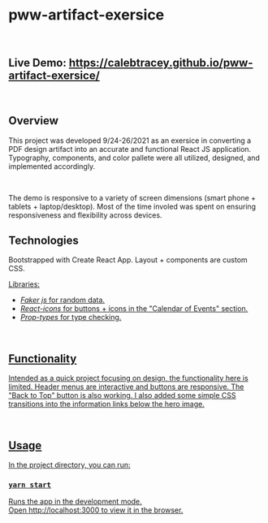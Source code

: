 # pww-artifact-exersice

<br/>

## Live Demo:  https://calebtracey.github.io/pww-artifact-exersice/

<br/>

## Overview
This project was developed 9/24-26/2021 as an exersice in converting a PDF design artifact into an accurate and functional React JS application. Typography, components, and color pallete were all utilized, designed, and implemented accordingly.

<br/>

The demo is responsive to a variety of screen dimensions (smart phone + tablets + laptop/desktop). Most of the time involed was spent on ensuring responsiveness and flexibility across devices. 
<br/>

## Technologies
Bootstrapped with Create React App. Layout + components are custom CSS.

<u>Libraries:<u>
* <i>Faker js</i> for random data.
* <i>React-icons</i> for buttons + icons in the "Calendar of Events" section.
* <i>Prop-types</i> for type checking.
  
<br/>

## Functionality
Intended as a quick project focusing on design, the functionality here is limited. Header menus are interactive and buttons are responsive. The "Back to Top" button is also working. I also added some simple CSS transitions into the information links below the hero image.
  
<br/>
  
## Usage
In the project directory, you can run:

### `yarn start`

Runs the app in the development mode.\
Open [http://localhost:3000](http://localhost:3000) to view it in the browser.
